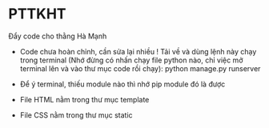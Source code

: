 # PTTKHT
Đẩy code cho thằng Hà Mạnh

+ Code chưa hoàn chỉnh, cần sửa lại nhiều ! Tải về và dùng lệnh này chạy trong terminal (Nhớ đừng có nhấn chạy file python nào, chỉ việc mở terminal lên và vào thư mục code rồi chạy):
python manage.py runserver

+ Để ý terminal, thiếu module nào thì nhớ pip module đó là được

+ File HTML nằm trong thư mục template

+ File CSS nằm trong thư mục static
